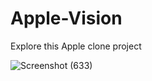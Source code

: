# Apple-Vision
Explore this Apple clone project

![Screenshot (633)](https://github.com/hemantgarg1452/Apple-Vision/assets/108003083/009a0658-943f-411e-93d6-630e49a26ecf)
